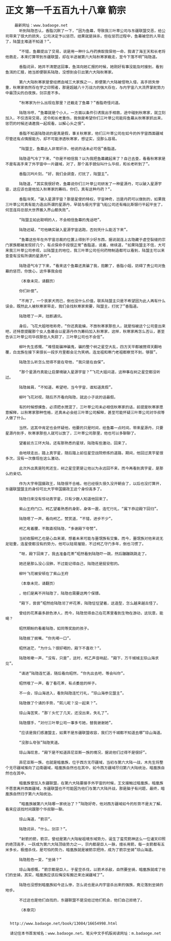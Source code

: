 # 正文 第一千五百九十八章 箭宗
        最新网址：www.badaoge.net
          听到陆隐否认，香脂沉默了一下，“因为鱼幕，导致我三叶草公司与东疆联盟交恶，给公司带来了很大的损失，公司决定予以惩罚，结果就是抹杀，但在惩罚过程中，鱼幕被您的人带走了，陆盟主难道不知道？”。
      
          “不错，鱼幕提出了交易，说是用一种什么丹药换取我保他一命，我请了海王天和长老将他救走，本来打算带到东疆联盟，却在半途被第六大陆秋寒家截走，至今下落不明”陆隐道。
      
          香脂诧异，她并不清楚这回事，鱼洱向她汇报的时候，她刚好有事没能及时接到，看到鱼洱的汇报，她当即便联系陆隐，没想到会引出第六大陆秋寒家。
      
          第六大陆秋寒家是曾经燃血域三大家族之一，即便第六大陆被怪物入侵，高手损失惨重，秋寒家依然存在宇之印照者，那是超越八十万战力的强大存在，与内宇宙八大流界掌舵势力中最顶尖的白夜族，剑宗差不多。
      
          “秋寒家为什么出现在那里？还截走了鱼幕？”香脂奇怪问道。
      
          陆隐冷哼，“鱼幕就是个小人，一方面以条件引诱我出手相救，途中碰到秋寒家，就立刻加入，不仅违背交易，还令和长老重伤，我倒是希望你们三叶草公司能将鱼幕从秋寒家抓出来，惩罚的时候还请邀我一起观看，以解心头之恨”。
      
          香脂不知道陆隐说的是真是假，事关秋寒家，他们三叶草公司在如今的外宇宙西面疆域尽管还有点情报能力，却不可能渗透秋寒家，想证实，没那么容易。
      
          “陆盟主，鱼幕此人非常奸诈，他说的话未必可信”香脂道。
      
          陆隐语气冷了下来，“你是不相信我？以为我把鱼幕藏起来了？自己去查，看看秋寒家是不是有高手来了外宇宙中一片疆域，对了，那个高手貌似叫什么华叔，和长老听到了”。
      
          香脂沉吟片刻，“好，我们会调查，打扰了，陆盟主”。
      
          陆隐道，“其实我很好奇，鱼幕说你们三叶草公司研发了一种星源丹，可以破入星源宇宙，这应该也是他加入秋寒家的筹码，你们，真有这种丹药？“。
      
          香脂冷笑，“破入星源宇宙？那是星使的特权，宇宙神奇，岂是丹药可以做到的，如果我三叶草公司真有能力造出所谓的星源丹，早就与极光宇宙飞船公司还有梅比斯银行平起平坐了，何苦连将总部大世界搬入界山都失败”。
      
          “陆盟主如此聪明的人，不会相信鱼幕的鬼话吧”。
      
          陆隐迟疑，“可他确实破入星源宇宙逃跑，否则凭什么能活下来”。
      
          “鱼幕这些年在外宇宙总裁的位置上得到不少好东西，据说就连上古隐藏于虚空裂缝的宗门家族都被发现好几个，有点保命手段很正常”香脂道，说着，继续道，“如果陆盟主不信，大可来我三叶草公司参观，以陆盟主的地位，我三叶草公司任何药物制造都可以看到，陆盟主可以来查查有没有所谓的星源丹”。
      
          陆隐语气冷了下来，“看来这个鱼幕还真骗了我，抱歉了，香脂小姐，妨碍了贵公司对鱼幕的惩罚，你放心，这件事我会给
      
          （本章未完，请翻页）
      
          你们补偿”。
      
          “不用了，一个丧家犬而已，倒也没什么价值，联系陆盟主只是不希望因为此人再有什么误会，既然此人被秋寒家带走，我们会找秋寒家索要，陆盟主，打扰了”香脂道。
      
          陆隐嗯了一声，挂断通讯。
      
          身后，飞花大姐吱吱称奇，“你还真能编，不放秋寒家那些人，就是怕被这个公司查出来吧，还特意提醒那个女人鱼幕会以星源丹作为筹码加入秋寒家，这样，秋寒家再怎么否认，甚至告诉三叶草公司华叔那些人失踪了，三叶草公司也不会信”。
      
          柳叶先生感慨，“难怪能骗神骗鬼，骗的整个树之星空大乱，四方天平都被搅得天翻地覆，白龙族在接下来很长一段岁月里都会沦为笑柄，连龙祖和寒门老祖都察觉不到，够狠”。
      
          陆隐怎么听怎么觉得不是在夸他，“我只是在自保”。
      
          “那个星源丹真能让启蒙境破入星源宇宙？”飞花大姐问道，这种事在树之星空都没听过。
      
          陆隐耸肩，“不知道，希望吧，当今宇宙，谁知道真假”。
      
          柳叶飞花对视，随后齐齐看向陆隐，就这小子说的话最假。
      
          有的时候想摸鱼，必须把水搅混了，三叶草公司未必相信秋寒家的话，前提是秋寒家愿意解释，以秋寒家那种性格，还真未必会给三叶草公司解释，甚至可能怀疑三叶草公司对华叔等人做了什么。
      
          当然，这其中肯定也会怀疑他，他要的只是时间，给鱼幕一点时间，带来星源丹，只要星源丹到手，秋寒家那些人就可以放了，三叶草公司那里，他也可以多聊聊了。
      
          望着前方三环大陆，还有那熟悉的星球，陆隐有些激动，回来了。
      
          自地球走出，踏上真宇星，随后踏上前往星空战院修炼的道路，期间，他回过真宇星很多次，没有一次像现在这么激动。
      
          此次外出真是险死还生，树之星空更是让他以为永远回不来，而今再看到真宇星，是那么的亲切。
      
          作为大宇帝国摄政王，陆隐很不合格，他已经很久很久没开朝会了，以后也没打算开，东疆联盟盟主的身份可比大宇帝国摄政王这个身份高多了。
      
          陆隐归来没有惊动真宇星，只有少数人知道他回来了。
      
          紫山王府门口，柯乙望着熟悉的身影，身体一震，连忙行礼，“属下恭迎殿下回归”。
      
          陆隐嗯了一声，看向柯乙，赞赏道，“不错，进步不少”。
      
          柯乙弯着腰，不敢直视陆隐，“多谢殿下夸赞”。
      
          当初收服柯乙也是心血来潮，想着未来可能与噩氓族有交集，而今，噩氓族对他来说无足轻重，连星使都没有的势力，他可以轻易摧毁，不过柯乙守门多年，倒也习惯了。
      
          “呀，殿下回来了，我去准备花茶”昭然看到陆隐吓一跳，然后蹦蹦跳跳走了。
      
          她还是那么没心没肺，不过能记得自己，陆隐还是挺安慰的。
      
          柳叶飞花被安顿在了紫山王府
      
          （本章未完，请翻页）
      
          ，他们是离不开陆隐了，陆隐也需要这两个保镖。
      
          “殿下，尝尝”昭然给陆隐沏了杯花茶，陆隐怔怔望着，这造型，怎么越来越古怪了。
      
          曾经的花茶最多颜色渗人，而今，陆隐觉得自己在花茶里看到生物在游动，这玩意，能喝？
      
          昭然期盼的看着陆隐，如同等奖励的孩子。
      
          陆隐抿了抿嘴，“你先喝一口”。
      
          昭然迷茫，“为什么？很好喝的，殿下不喜欢？“。
      
          陆隐咳嗽一声，“没有，只是”，这时，柯乙声音响起，“殿下，万千城城主琼山海求见”。
      
          “请进”陆隐连忙道，随后看向昭然，“你先出去吧，等会叫你”。
      
          昭然哦了一声，看了看花茶，有点委屈的样子。
      
          不一会，琼山海进入，看到陆隐连忙行礼，“琼山海参见盟主”。
      
          陆隐做了个请的手势，“熙儿呢？没一起来？”。
      
          琼山海苦笑，“那丫头忙了几天，还没出来，失礼了”。
      
          陆隐摆手，“对付三叶草公司一事多亏她，替我谢谢她”。
      
          “应该是我们感激盟主，如果不是东疆联盟收容，我们万千城都不知道去哪”琼山海道。
      
          “没那么夸张”陆隐笑道。
      
          琼山海叹息，“殿下是不知道菲尼亚斯一族的境况，据说他们过得不是很好”。
      
          菲尼亚斯一族，也就是暗凰族，位于西方无尽疆域，当初与第六大陆一战，木先生将整个无尽疆域推向了边南疆域，暗凰族自然也在其中，如今西方疆域尽归第六大陆统治，暗凰族自然也在其中。
      
          暗凰族曾加入东疆联盟，在第六大陆要接手外宇宙的时候，王文接触过暗凰族，暗凰族不愿意离开西面疆域，东疆联盟也不可能因为他们与第六大陆开战，那是脑子有问题，最终，暗凰族自然归于第六大陆统治。
      
          “暗凰族被第六大陆哪一家统治了？”陆隐好奇，他对西方疆域如今的形势不是太了解，看来应该找时间跟那个华叔聊一聊。
      
          琼山海道，“箭宗“。
      
          陆隐诧异，“什么，剑宗？”。
      
          “射箭的箭，箭宗，曾经是第六大陆秘祖境东域势力，诞生了蛮荒箭神这么一位诸天印照的绝顶高手，一跃成为第六大陆顶级势力之一，宗内都是巨人一脉，擅长用箭，每一支箭都有五米多长，极擅杀伐，是可怕的势力，暗凰族就是被箭宗把持，成为了箭宗坐骑”琼山海道。
      
          陆隐脸色一变，“坐骑？“
      
          琼山海感慨，“箭宗都是巨人，于星空杀伐，以箭术杀敌，自然要坐骑，暗凰族就成了他们的坐骑，其实，暗凰族应该后悔没有搬迁来沧澜疆域了”。
      
          陆隐也没想到暗凰族如今这么惨，怎么说也是从内宇宙杀出来的强族，竟沦落到坐骑的地步。
      
          不过这也是他们自找的，东疆联盟不是没给过他们机会，他们自己拒绝了。
      
          （本章完）
      
      
      http://www.badaoge.net/book/13084/16654998.html
      
      请记住本书首发域名：www.badaoge.net。笔尖中文手机版阅读网址：m.badaoge.net